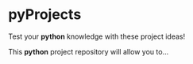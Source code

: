 # pyProjects
Test your **python** knowledge with these project ideas!

This **python** project repository will allow you to...
